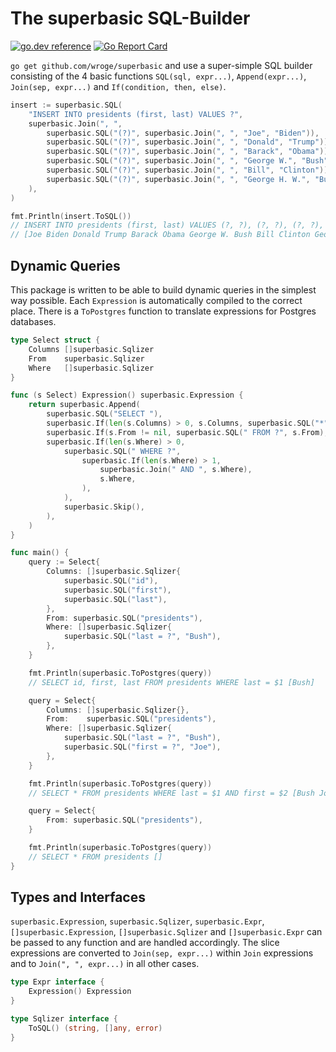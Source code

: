 # The superbasic SQL-Builder

[![go.dev reference](https://img.shields.io/badge/go.dev-reference-007d9c?logo=go&logoColor=white)](https://pkg.go.dev/github.com/wroge/wgs84)
[![Go Report Card](https://goreportcard.com/badge/github.com/wroge/wgs84)](https://goreportcard.com/report/github.com/wroge/wgs84)

```go get github.com/wroge/superbasic``` and use a super-simple SQL builder consisting of the 4 basic functions ```SQL(sql, expr...)```, ```Append(expr...)```, ```Join(sep, expr...)``` and ```If(condition, then, else)```.

```go
insert := superbasic.SQL(
    "INSERT INTO presidents (first, last) VALUES ?",
    superbasic.Join(", ",
        superbasic.SQL("(?)", superbasic.Join(", ", "Joe", "Biden")),
        superbasic.SQL("(?)", superbasic.Join(", ", "Donald", "Trump")),
        superbasic.SQL("(?)", superbasic.Join(", ", "Barack", "Obama")),
        superbasic.SQL("(?)", superbasic.Join(", ", "George W.", "Bush")),
        superbasic.SQL("(?)", superbasic.Join(", ", "Bill", "Clinton")),
        superbasic.SQL("(?)", superbasic.Join(", ", "George H. W.", "Bush")),
    ),
)

fmt.Println(insert.ToSQL())
// INSERT INTO presidents (first, last) VALUES (?, ?), (?, ?), (?, ?), (?, ?), (?, ?), (?, ?) 
// [Joe Biden Donald Trump Barack Obama George W. Bush Bill Clinton George H. W. Bush]
```

## Dynamic Queries

This package is written to be able to build dynamic queries in the simplest way possible.
Each ```Expression``` is automatically compiled to the correct place.
There is a ```ToPostgres``` function to translate expressions for Postgres databases.

```go
type Select struct {
	Columns []superbasic.Sqlizer
	From    superbasic.Sqlizer
	Where   []superbasic.Sqlizer
}

func (s Select) Expression() superbasic.Expression {
	return superbasic.Append(
		superbasic.SQL("SELECT "),
		superbasic.If(len(s.Columns) > 0, s.Columns, superbasic.SQL("*")),
		superbasic.If(s.From != nil, superbasic.SQL(" FROM ?", s.From), superbasic.Skip()),
		superbasic.If(len(s.Where) > 0,
			superbasic.SQL(" WHERE ?",
				superbasic.If(len(s.Where) > 1,
					superbasic.Join(" AND ", s.Where),
					s.Where,
				),
			),
			superbasic.Skip(),
		),
	)
}

func main() {
	query := Select{
		Columns: []superbasic.Sqlizer{
			superbasic.SQL("id"),
			superbasic.SQL("first"),
			superbasic.SQL("last"),
		},
		From: superbasic.SQL("presidents"),
		Where: []superbasic.Sqlizer{
			superbasic.SQL("last = ?", "Bush"),
		},
	}

	fmt.Println(superbasic.ToPostgres(query))
	// SELECT id, first, last FROM presidents WHERE last = $1 [Bush]

	query = Select{
		Columns: []superbasic.Sqlizer{},
		From:    superbasic.SQL("presidents"),
		Where: []superbasic.Sqlizer{
			superbasic.SQL("last = ?", "Bush"),
			superbasic.SQL("first = ?", "Joe"),
		},
	}

	fmt.Println(superbasic.ToPostgres(query))
	// SELECT * FROM presidents WHERE last = $1 AND first = $2 [Bush Joe]

	query = Select{
		From: superbasic.SQL("presidents"),
	}

	fmt.Println(superbasic.ToPostgres(query))
	// SELECT * FROM presidents []
}
```

## Types and Interfaces

```superbasic.Expression```, ```superbasic.Sqlizer```, ```superbasic.Expr```, 
```[]superbasic.Expression```, ```[]superbasic.Sqlizer``` and ```[]superbasic.Expr```
can be passed to any function and are handled accordingly. 
The slice expressions are converted to ```Join(sep, expr...)``` within ```Join``` expressions and to ```Join(", ", expr...)``` in all other cases.

```go 
type Expr interface {
	Expression() Expression
}

type Sqlizer interface {
	ToSQL() (string, []any, error)
}
```
